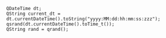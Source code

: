     QDateTime dt;
    QString current_dt = dt.currentDateTime().toString("yyyy:MM:dd:hh:mm:ss:zzz");
    qsrand(dt.currentDateTime().toTime_t());
    QString rand = qrand();